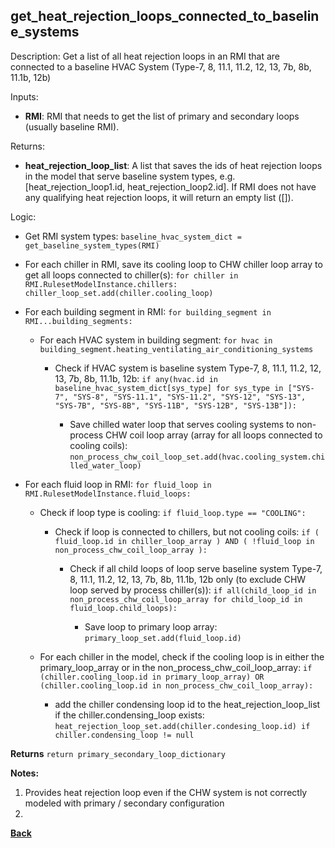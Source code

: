 
## get_heat_rejection_loops_connected_to_baseline_systems

Description: Get a list of all heat rejection loops in an RMI that are connected to a baseline HVAC System (Type-7, 8, 11.1, 11.2, 12, 13, 7b, 8b, 11.1b, 12b)

Inputs:  
- **RMI**: RMI that needs to get the list of primary and secondary loops (usually baseline RMI).

Returns: 
- **heat_rejection_loop_list**: A list that saves the ids of heat rejection loops in the model that serve baseline system types, e.g. [heat_rejection_loop1.id, heat_rejection_loop2.id]. If RMI does not have any qualifying heat rejection loops, it will return an empty list ([]).

Logic:  

- Get RMI system types: `baseline_hvac_system_dict = get_baseline_system_types(RMI)`

- For each chiller in RMI, save its cooling loop to CHW chiller loop array to get all loops connected to chiller(s): `for chiller in RMI.RulesetModelInstance.chillers: chiller_loop_set.add(chiller.cooling_loop)`

- For each building segment in RMI: `for building_segment in RMI...building_segments:`

  - For each HVAC system in building segment: `for hvac in building_segment.heating_ventilating_air_conditioning_systems`

    - Check if HVAC system is baseline system Type-7, 8, 11.1, 11.2, 12, 13, 7b, 8b, 11.1b, 12b: `if any(hvac.id in baseline_hvac_system_dict[sys_type] for sys_type in ["SYS-7", "SYS-8", "SYS-11.1", "SYS-11.2", "SYS-12", "SYS-13", "SYS-7B", "SYS-8B", "SYS-11B", "SYS-12B", "SYS-13B"]):`

      - Save chilled water loop that serves cooling systems to non-process CHW coil loop array (array for all loops connected to cooling coils): `non_process_chw_coil_loop_set.add(hvac.cooling_system.chilled_water_loop)`

- For each fluid loop in RMI: `for fluid_loop in RMI.RulesetModelInstance.fluid_loops:`

  - Check if loop type is cooling: `if fluid_loop.type == "COOLING":`

    - Check if loop is connected to chillers, but not cooling coils: `if ( fluid_loop.id in chiller_loop_array ) AND ( !fluid_loop in non_process_chw_coil_loop_array ):
`
      - Check if all child loops of loop serve baseline system Type-7, 8, 11.1, 11.2, 12, 13, 7b, 8b, 11.1b, 12b only (to exclude CHW loop served by process chiller(s)): `if all(child_loop_id in non_process_chw_coil_loop_array for child_loop_id in fluid_loop.child_loops):`

        - Save loop to primary loop array: `primary_loop_set.add(fluid_loop.id)`  
  
  - For each chiller in the model, check if the cooling loop is in either the primary_loop_array or in the non_process_chw_coil_loop_array: `if (chiller.cooling_loop.id in primary_loop_array) OR (chiller.cooling_loop.id in non_process_chw_coil_loop_array):`

    - add the chiller condensing loop id to the heat_rejection_loop_list if the chiller.condensing_loop exists: `heat_rejection_loop_set.add(chiller.condesing_loop.id) if chiller.condensing_loop != null`

**Returns** `return primary_secondary_loop_dictionary`

**Notes:**

1. Provides heat rejection loop even if the CHW system is not correctly modeled with primary / secondary configuration
2. 
**[Back](../_toc.md)**
